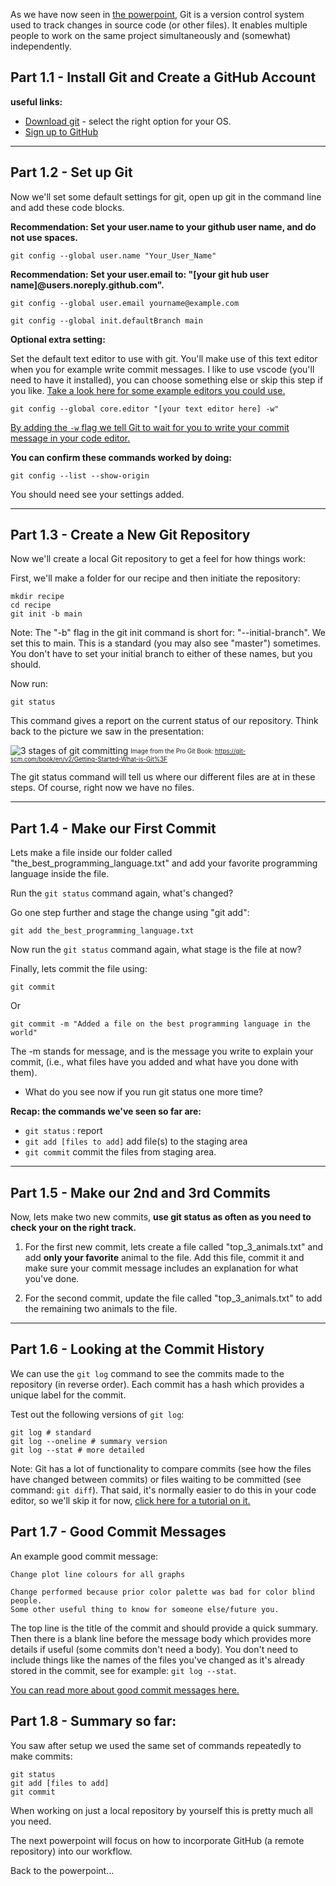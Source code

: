 
As we have now seen in [the powerpoint](https://raw.githubusercontent.com/RMCrean/bmc-git-and-github-tutorial/main/bmc_git_github_intro.pdf), Git is a version control system used to track changes in source code (or other files). It enables multiple people to work on the same project simultaneously and (somewhat) independently.


## Part 1.1 - Install Git and Create a GitHub Account
**useful links:**

- [Download git](https://git-scm.com/downloads) - select the right option for your OS.
- [Sign up to GitHub](https://github.com)

---

## Part 1.2 - Set up Git

Now we'll set some default settings for git, open up git in the command line and add these code blocks.

**Recommendation: Set your user.name to your github user name, and do not use spaces.**
```
git config --global user.name "Your_User_Name"
```

**Recommendation: Set your user.email to: "[your git hub user name]@users.noreply.github.com".**
```
git config --global user.email yourname@example.com
```

```
git config --global init.defaultBranch main
```

**Optional extra setting:**

Set the default text editor to use with git. You'll make use of this text editor when you for example write commit messages. I like to use vscode (you'll need to have it installed), you can choose something else or skip this step if you like. [Take a look here for some example editors you could use.](https://coderefinery.github.io/installation/editors/)
```
git config --global core.editor "[your text editor here] -w"
```

[By adding the `-w` flag we tell Git to wait for you to write your commit message in your code editor.](https://stackoverflow.com/questions/9725160/aborting-commit-due-to-empty-commit-message#:~:text=When%20you%20set%20an%20editor%20in%20the%20configuration%20of%20Git%2C%20make%20sure%20to%20pass%20the%20parameter%20%22%2Dw%22%20to%20force%20Git%20to%20wait%20your%20commit%20message%20that%20you%20would%20type%20on%20your%20custom%20editor.)

**You can confirm these commands worked by doing:**

```git config --list --show-origin```

You should need see your settings added. 

---

## Part 1.3 - Create a New Git Repository
Now we'll create a local Git repository to get a feel for how things work:

First, we'll make a folder for our recipe and then initiate the repository:

```
mkdir recipe
cd recipe
git init -b main
```

Note: The "-b" flag in the git init command is short for: "--initial-branch". We set this to main. This is a standard (you may also see "master") sometimes. You don't have to set your initial branch to either of these names, but you should.

Now run:

```
git status
```

This command gives a report on the current status of our repository. Think back to the picture we saw in the presentation:

![3 stages of git committing](assets/git_repo_3_stages_not_mine.png)
<sub><sup>Image from the Pro Git Book: https://git-scm.com/book/en/v2/Getting-Started-What-is-Git%3F</sup></sub>

The git status command will tell us where our different files are at in these steps. Of course, right now we have no files.

---

## Part 1.4 - Make our First Commit

Lets make a file inside our folder called "the_best_programming_language.txt" and add your favorite programming language inside the file.

Run the ```git status``` command again, what's changed?

Go one step further and stage the change using "git add":

```
git add the_best_programming_language.txt
```

Now run the ```git status``` command again, what stage is the file at now?

Finally, lets commit the file using:

```
git commit
```

Or

```
git commit -m "Added a file on the best programming language in the world" 
```

The -m stands for message, and is the message you write to explain your commit, (i.e., what files have you added and what have you done with them).

- What do you see now if you run git status one more time?

**Recap: the commands we've seen so far are:**

- ```git status``` : report
- ```git add [files to add]``` add file(s) to the staging area
- ```git commit``` commit the files from staging area.

---

## Part 1.5 - Make our 2nd and 3rd Commits

Now, lets make two new commits, **use git status as often as you need to check your on the right track.**

1. For the first new commit, lets create a file called "top_3_animals.txt" and add **only your favorite** animal to the file. Add this file, commit it and make sure your commit message includes an explanation for what you've done.

2. For the second commit, update the file called "top_3_animals.txt" to add the remaining two animals to the file.

---

## Part 1.6 - Looking at the Commit History

We can use the `git log` command to see the commits made to the repository (in reverse order). Each commit has a hash which provides a unique label for the commit.

Test out the following versions of `git log`:

```
git log # standard
git log --oneline # summary version
git log --stat # more detailed
```

Note: Git has a lot of functionality to compare commits (see how the files have changed between commits) or files waiting to be committed (see command: ```git diff```). That said, it's normally easier to do this in your code editor, so we'll skip it for now, [click here for a tutorial on it.](https://git-scm.com/book/en/v2/Git-Basics-Recording-Changes-to-the-Repository#:~:text=Viewing%20Your%20Staged%20and%20Unstaged%20Changes)


## Part 1.7 - Good Commit Messages

An example good commit message:

```
Change plot line colours for all graphs

Change performed because prior color palette was bad for color blind people.
Some other useful thing to know for someone else/future you. 
```

The top line is the title of the commit and should provide a quick summary. Then there is a blank line before the message body which provides more details if useful (some commits don't need a body). You don't need to include things like the names of the files you've changed as it's already stored in the commit, see for example: ```git log --stat```.

[You can read more about good commit messages here.](https://gist.github.com/robertpainsi/b632364184e70900af4ab688decf6f53)


## Part 1.8 - Summary so far:

You saw after setup we used the same set of commands repeatedly to make commits:

```
git status
git add [files to add]
git commit
```

When working on just a local repository by yourself this is pretty much all you need. 

The next powerpoint will focus on how to incorporate GitHub (a remote repository) into our workflow.

Back to the powerpoint...